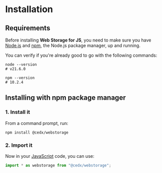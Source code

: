 # Installation

## Requirements
Before installing **Web Storage for JS**, you need to make sure you have [Node.js](https://nodejs.org)
and [npm](https://www.npmjs.com), the Node.js package manager, up and running.
		
You can verify if you're already good to go with the following commands:

```shell
node --version
# v21.6.0

npm --version
# 10.2.4
```

## Installing with npm package manager

### 1. Install it
From a command prompt, run:

```shell
npm install @cedx/webstorage
```

### 2. Import it
Now in your [JavaScript](https://developer.mozilla.org/docs/Web/JavaScript) code, you can use:

```javascript
import * as webstorage from "@cedx/webstorage";
```
